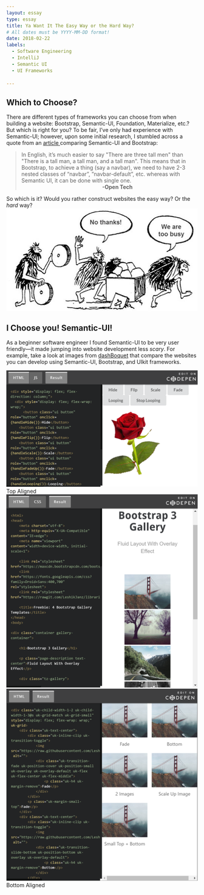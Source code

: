 ```yaml
---
layout: essay
type: essay
title: Ya Want It The Easy Way or the Hard Way?
# All dates must be YYYY-MM-DD format!
date: 2018-02-22
labels:
  - Software Engineering
  - IntelliJ
  - Semantic UI
  - UI Frameworks

---
```

## Which to Choose?
There are different types of frameworks you can choose from when building a website: Bootstrap, Semantic-UI, Foundation, Materialize, etc.? But which is right for you? To be fair, I’ve only had experience with Semantic-UI; however, upon some initial research, I stumbled across a quote from an <a href="http://opntec.org/choosing-semantic-ui-over-bootstrap-for-the-open-event-front-end/">article </a> comparing Semantic-UI and Bootstrap: 

>In English, it’s much easier to say "There are three tall men" than "There is a tall man, a tall man, and a tall man". This means that in Bootstrap, to achieve a thing (say a navbar), we need to have 2-3 nested classes of “navbar”, ”navbar-default”, etc. whereas with Semantic UI, it can be done with single one.  
&nbsp;&nbsp;&nbsp;&nbsp;&nbsp;&nbsp;&nbsp;&nbsp;&nbsp;&nbsp;&nbsp;&nbsp;&nbsp;&nbsp;&nbsp;&nbsp;&nbsp;&nbsp;&nbsp;&nbsp;&nbsp;&nbsp;&nbsp;&nbsp;&nbsp;&nbsp;&nbsp;&nbsp;&nbsp;&nbsp;&nbsp;&nbsp;&nbsp;&nbsp;&nbsp;&nbsp;&nbsp;&nbsp;&nbsp;&nbsp;&nbsp;&nbsp;&nbsp;&nbsp;&nbsp;&nbsp;&nbsp;&nbsp;&nbsp;&nbsp;&nbsp;&nbsp;&nbsp;&nbsp;**-Open Tech**

So which is it? Would you rather construct websites the easy way? Or the *hard* way?
<img class="ui centered large image" max-height="300" max-width="350" src="../images/caveman-too-busy.jpg">

## I Choose you! Semantic-UI!
As a beginner software engineer I found Semantic-UI to be very user friendly—it made jumping into website development less *scary*. For example, take a look at images from <a href="https://dashbouquet.com/blog/web-development/top-5-most-popular-css-frameworks-that-you-should-pay-attention-to-in-2017#contacts">dashBoquet</a> that compare the websites you can develop using Semantic-UI, Bootstrap, and UIkit frameworks.

<img class="ui top aligned tiny image" src="/images/SemanticUI.PNG">
<span>Top Aligned</span> <img class="ui middle aligned tiny image" src="/images/BootStrap.PNG"> <img class="ui bottom aligned tiny image" src="/images/UIkit.PNG">
<span>Bottom Aligned</span>




